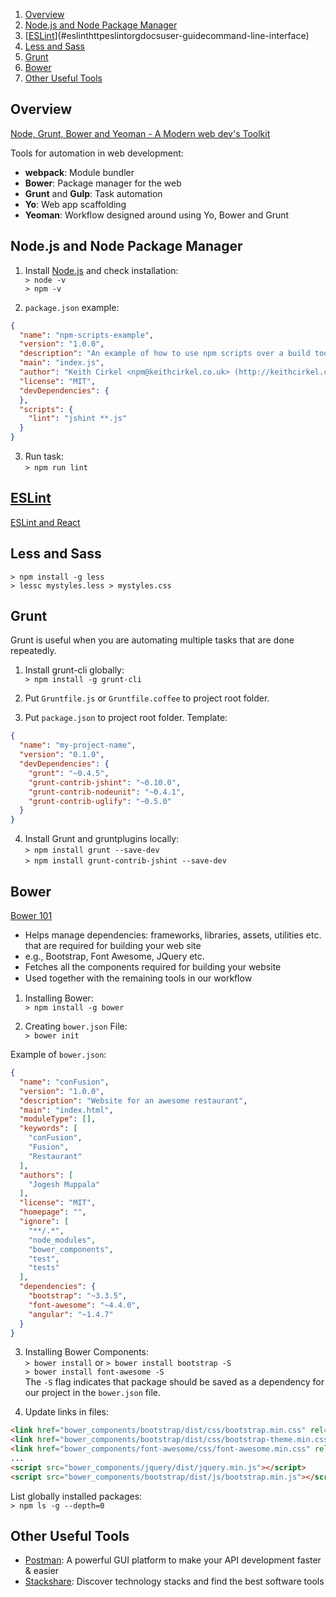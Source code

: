 <!-- TOC depthTo:2 orderedList:true -->

1. [Overview](#overview)
2. [Node.js and Node Package Manager](#nodejs-and-node-package-manager)
3. [[ESLint](http://eslint.org/docs/user-guide/command-line-interface)](#eslinthttpeslintorgdocsuser-guidecommand-line-interface)
4. [Less and Sass](#less-and-sass)
5. [Grunt](#grunt)
6. [Bower](#bower)
7. [Other Useful Tools](#other-useful-tools)

<!-- /TOC -->

## Overview

[Node, Grunt, Bower and Yeoman - A Modern web dev's Toolkit](http://juristr.com/blog/2014/08/node-grunt-yeoman-bower)

Tools for automation in web development:
- **webpack**: Module bundler
- **Bower**: Package manager for the web
- **Grunt** and **Gulp**: Task automation
- **Yo**: Web app scaffolding
- **Yeoman**: Workflow designed around using Yo, Bower and Grunt


## Node.js and Node Package Manager

1. Install [Node.js](https://nodejs.org) and check installation:  
`> node -v`  
`> npm -v`

2. `package.json` example:

``` json
{
  "name": "npm-scripts-example",
  "version": "1.0.0",
  "description": "An example of how to use npm scripts over a build tool like Grunt or Gulp",
  "main": "index.js",
  "author": "Keith Cirkel <npm@keithcirkel.co.uk> (http://keithcirkel.co.uk/)",
  "license": "MIT",
  "devDependencies": {
  },
  "scripts": {
    "lint": "jshint **.js"
  }
}
```

3. Run task:  
`> npm run lint`


## [ESLint](http://eslint.org/docs/user-guide/command-line-interface)

[ESLint and React](http://www.zsoltnagy.eu/use-eslint-like-a-pro-with-es6-and-react/)


## Less and Sass

`> npm install -g less`  
`> lessc mystyles.less > mystyles.css`


## Grunt

Grunt is useful when you are automating multiple tasks that are done repeatedly.

1. Install grunt-cli globally:  
`> npm install -g grunt-cli`

2. Put `Gruntfile.js` or `Gruntfile.coffee` to project root folder.

3. Put `package.json` to project root folder. Template:

``` json
{
  "name": "my-project-name",
  "version": "0.1.0",
  "devDependencies": {
    "grunt": "~0.4.5",
    "grunt-contrib-jshint": "~0.10.0",
    "grunt-contrib-nodeunit": "~0.4.1",
    "grunt-contrib-uglify": "~0.5.0"
  }
}
```

4. Install Grunt and gruntplugins locally:  
`> npm install grunt --save-dev`  
`> npm install grunt-contrib-jshint --save-dev`


## Bower

[Bower 101](https://medium.com/@ZaidHanania/bower-101-c0b57322df8#.yzfz1dmas)

- Helps manage dependencies: frameworks, libraries, assets, utilities etc. that are required for building your web site
- e.g., Bootstrap, Font Awesome, JQuery etc.
- Fetches all the components required for building your website
- Used together with the remaining tools in our workﬂow

1. Installing Bower:  
`> npm install -g bower`

2. Creating `bower.json` File:  
`> bower init`

Example of `bower.json`:

``` json
{
  "name": "conFusion",
  "version": "1.0.0",
  "description": "Website for an awesome restaurant",
  "main": "index.html",
  "moduleType": [],
  "keywords": [
    "conFusion",
    "Fusion",
    "Restaurant"
  ],
  "authors": [
    "Jogesh Muppala"
  ],
  "license": "MIT",
  "homepage": "",
  "ignore": [
    "**/.*",
    "node_modules",
    "bower_components",
    "test",
    "tests"
  ],
  "dependencies": {
    "bootstrap": "~3.3.5",
    "font-awesome": "~4.4.0",
    "angular": "~1.4.7"
  }
}
```

3. Installing Bower Components:  
`> bower install`
or
`> bower install bootstrap -S`  
`> bower install font-awesome -S`  
The `-S` flag indicates that package should be saved as a dependency for our project in the `bower.json` file.

4. Update links in files:

``` html
<link href="bower_components/bootstrap/dist/css/bootstrap.min.css" rel="stylesheet">
<link href="bower_components/bootstrap/dist/css/bootstrap-theme.min.css" rel="stylesheet">
<link href="bower_components/font-awesome/css/font-awesome.min.css" rel="stylesheet">
...
<script src="bower_components/jquery/dist/jquery.min.js"></script>
<script src="bower_components/bootstrap/dist/js/bootstrap.min.js"></script>
```

List globally installed packages:  
`> npm ls -g --depth=0`


## Other Useful Tools

- [Postman](https://www.getpostman.com/): A powerful GUI platform to make your API development faster & easier
- [Stackshare](https://stackshare.io/): Discover technology stacks and find the best software tools